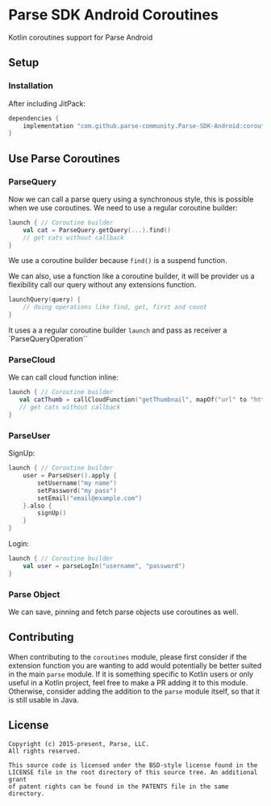 # Parse SDK Android Coroutines
Kotlin coroutines support for Parse Android

## Setup

### Installation
After including JitPack:

```groovy
dependencies {
    implementation "com.github.parse-community.Parse-SDK-Android:coroutines:latest.version.here"
}
```

## Use Parse Coroutines

### ParseQuery 

Now we can call a parse query using a synchronous style, this is possible when we use coroutines. We need to use a regular coroutine builder: 

```kotlin
launch { // Coroutine builder
    val cat = ParseQuery.getQuery(...).find()
    // get cats without callback
}
```
We use a coroutine builder because `find()` is a suspend function.

We can also, use a function like a coroutine builder, it will be provider us a flexibility call our query without any extensions function.

````kotlin
launchQuery(query) {
	// doing operations like find, get, first and count
}
````

It uses a a regular coroutine builder `launch` and pass as receiver a `ParseQueryOperation`` 

### ParseCloud

We can call cloud function inline:

 ```kotlin
launch { // Coroutine builder
    val catThumb = callCloudFunction("getThumbnail", mapOf("url" to "https://cat.jpg"))
    // get cats without callback
}
```

### ParseUser

SignUp:

```kotlin
launch { // Coroutine builder
    user = ParseUser().apply {
        setUsername("my name")
        setPassword("my pass")
        setEmail("email@example.com")
    }.also {
        signUp()
    }
}
```
Login: 

```kotlin
launch { // Coroutine builder
    val user = parseLogIn("username", "password")
}
```

### Parse Object

We can save, pinning and fetch parse objects use coroutines as well.

## Contributing
When contributing to the `coroutines` module, please first consider if the extension function you are wanting to add would potentially be better suited in the main `parse` module. If it is something specific to Kotlin users or only useful in a Kotlin project, feel free to make a PR adding it to this module. Otherwise, consider adding the addition to the `parse` module itself, so that it is still usable in Java.

## License
    Copyright (c) 2015-present, Parse, LLC.
    All rights reserved.

    This source code is licensed under the BSD-style license found in the
    LICENSE file in the root directory of this source tree. An additional grant
    of patent rights can be found in the PATENTS file in the same directory.
